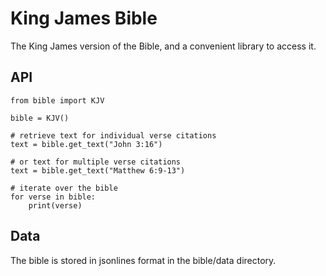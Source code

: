 # King James Bible

The King James version of the Bible, and a convenient library to access it.

## API

```
from bible import KJV

bible = KJV()

# retrieve text for individual verse citations
text = bible.get_text("John 3:16")

# or text for multiple verse citations
text = bible.get_text("Matthew 6:9-13")

# iterate over the bible
for verse in bible:
    print(verse)
```


## Data

The bible is stored in jsonlines format in the bible/data directory.

